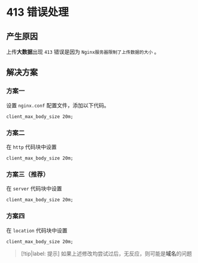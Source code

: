 # 413 错误处理

## 产生原因

上传**大数据**出现 `413` 错误是因为 `Nginx服务器限制了上传数据的大小` 。

## 解决方案

### 方案一

设置 `nginx.conf` 配置文件，添加以下代码。

```nginx
client_max_body_size 20m;
```

### 方案二

在 `http` 代码块中设置

```nginx
client_max_body_size 20m;
```

### 方案三（**推荐**）

在 `server` 代码块中设置

```nginx
client_max_body_size 20m;
```

### 方案四

在 `location` 代码块中设置

```nginx
client_max_body_size 20m;
```

> [!tip|label: 提示]
> 如果上述修改均尝试过后，无反应，则可能是**域名**的问题

